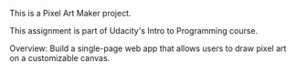 This is a Pixel Art Maker project.

This assignment is part of Udacity's Intro to Programming course.

Overview: Build a single-page web app that allows users to draw pixel art on a
 customizable canvas.
